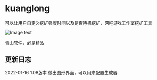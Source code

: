 # kuanglong
可以让用户自定义挖矿强度时间以及是否待机挖矿，网吧游戏工作室挖矿工具

![Image text](https://github.com/qingshan2048/img/blob/main/a.jpg)

青山软件，必是精品

## 更新日志


2022-01-16 1.08版本 做出图形界面，可以用来配置生成器

